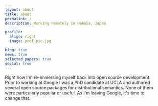 ```yaml
---
layout: about
title: about
permalink: /
description: Working remotely in Hakuba, Japan

profile:
  align: right
  image: prof_pic.jpg

blog: true
news: true
selected_papers: true
social: true
---
```


Right now I'm re-immersing myself back into open source development.  Prior to
working at Google I was a PhD candidate at UCLA and authored several open
source packages for distributional semantics.  None of them were particularly
popular or useful.  As i'm leaving Google, it's time to change that.
